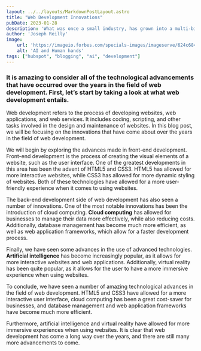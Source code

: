 ```yaml
---
layout: ../../layouts/MarkdownPostLayout.astro
title: "Web Development Innovations"
pubDate: 2023-01-28
description: 'What was once a small industry, has grown into a multi-billion dollar enterprise. In this blog post, we will be exploring some of the greatest innovations in the field of web development.'
author: 'Joseph Reilly'
image:
    url: 'https://imageio.forbes.com/specials-images/imageserve/624c68473964746ef4844890/Metaverse--Web3-and-Blockchain-Technology-Concepts--Opened-Hand-Levitating-Virtual/960x0.jpg?format=jpg&width=960' 
    alt: 'AI and Human hands'
tags: ["hubspot", "blogging", "ai", "development"]
---
```



### It is amazing to consider all of the technological advancements that have occurred over the years in the field of web development. First, let’s start by taking a look at what web development entails. 

 Web development refers to the process of developing websites, web applications, and web services. It includes coding, scripting, and other tasks involved in the design and maintenance of websites. In this blog post, we will be focusing on the innovations that have come about over the years in the field of web development.

We will begin by exploring the advances made in front-end development. Front-end development is the process of creating the visual elements of a website, such as the user interface. One of the greatest developments in this area has been the advent of HTML5 and CSS3.
 HTML5 has allowed for more interactive websites, while CSS3 has allowed for more dynamic styling of websites. Both of these technologies have allowed for a more user-friendly experience when it comes to using websites.

The back-end development side of web development has also seen a number of innovations. One of the most notable innovations has been the introduction of cloud computing.
 **Cloud computing** has allowed for businesses to manage their data more effectively, while also reducing costs. Additionally, database management has become much more efficient, as well as web application frameworks, which allow for a faster development process.

Finally, we have seen some advances in the use of advanced technologies. **Artificial intelligence** has become increasingly popular, as it allows for more interactive websites and web applications.
 Additionally, virtual reality has been quite popular, as it allows for the user to have a more immersive experience when using websites.

To conclude, we have seen a number of amazing technological advances in the field of web development. HTML5 and CSS3 have allowed for a more interactive user interface, cloud computing has been a great cost-saver for businesses, and database management and web application frameworks have become much more efficient.

 Furthermore, artificial intelligence and virtual reality have allowed for more immersive experiences when using websites. It is clear that web development has come a long way over the years, and there are still many more advancements to come.